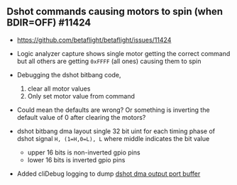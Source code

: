 ## Dshot commands causing motors to spin (when BDIR=OFF) #11424
* https://github.com/betaflight/betaflight/issues/11424

* Logic analyzer capture shows single motor getting the correct command but all others are getting `0xFFFF` (all ones) causing them to spin
* Debugging the dshot bitbang code, 
    1. clear all motor values
    2. Only set motor value from command
* Could mean the defaults are wrong? Or something is inverting the default value of 0 after clearing the motors? 
* dshot bitbang dma layout single 32 bit uint for each timing phase of dshot signal `H, (1=H,0=L), L` where middle indicates the bit value
    * upper 16 bits is non-inverted gpio pins
    * lower 16 bits is inverted gpio pins
* Added cliDebug logging to dump [dshot dma output port buffer](/home/john/code/drone/betaflight-workspace/work/issues/11424/dshot-port-out-buffer-dump.md)
     